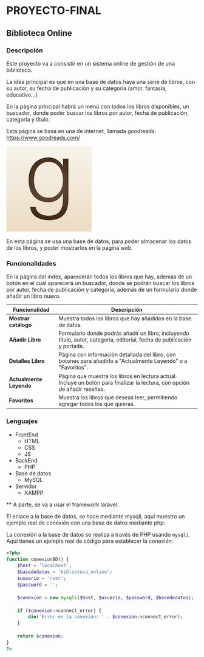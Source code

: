 # PROYECTO-FINAL

## Biblioteca Online

### Descripción
Este proyecto va a consistir en un sistema online de gestión de una biblioteca.

La idea principal es que en una base de datos haya una serie de libros, con su autor, su fecha de publicación y su categoría (amor, fantasía, educativo...)

En la página principal habrá un menú con todos los libros disponibles, un buscador, donde poder buscar los libros por autor, fecha de publicación, categoría y título.

Esta página se basa en una de internet, llamada goodreads: 
https://www.goodreads.com/

![alt text](image.png)

En esta página se usa una base de datos, para poder almacenar los datos de los libros, y poder mostrarlos en la página web. 

### Funcionalidades
En la página del index, aparecerán todos los libros que hay, además de un botón en el cuál aparecerá un buscador, donde se podrán buscar los libros por autor, fecha de publicación y categoría, además de un formulario donde añadir un libro nuevo.

| Funcionalidad          | Descripción                                                                                                               |
|-------------------------|---------------------------------------------------------------------------------------------------------------------------|
| **Mostrar catálogo**   | Muestra todos los libros que hay añadidos en la base de datos.                                                            |
| **Añadir Libro**        | Formulario donde podrás añadir un libro, incluyendo título, autor, categoría, editorial, fecha de publicación y portada.  |
| **Detalles Libro**      | Página con información detallada del libro, con botones para añadirlo a "Actualmente Leyendo" o a "Favoritos".            |
| **Actualmente Leyendo** | Página que muestra los libros en lectura actual. Incluye un botón para finalizar la lectura, con opción de añadir reseñas.|
| **Favoritos**           | Muestra los libros que deseas leer, permitiendo agregar todos los que quieras.                                            |


  

### Lenguajes
- FrontEnd 
  - HTML
  - CSS
  - JS
- BackEnd 
  -  PHP
- Base de datos 
  - MySQL
- Servidor 
  - XAMPP

    
** A parte, se va a usar el framework laravel.

El enlace a la base de datos, se hace mediante mysqli, aquí muestro un ejemplo real de conexión con una base de datos mediante php:

La conexión a la base de datos se realiza a través de PHP usando `mysqli`. Aquí tienes un ejemplo real de código para establecer la conexión:

```php
<?php
function conexionBD() {
    $host = 'localhost';
    $basededatos = 'biblioteca_online';
    $usuario = 'root';
    $password = '';

    $conexion = new mysqli($host, $usuario, $password, $basededatos);

    if ($conexion->connect_error) {
        die('Error en la conexión: ' . $conexion->connect_error);
    }

    return $conexion;
}
?>
